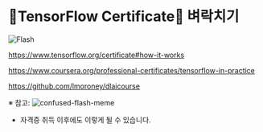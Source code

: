 # 🥇TensorFlow Certificate🥇 벼락치기

![Flash](https://user-images.githubusercontent.com/38153357/116027833-d2f97f80-a690-11eb-958a-7eea244e6bf8.jpg)



https://www.tensorflow.org/certificate#how-it-works

https://www.coursera.org/professional-certificates/tensorflow-in-practice

https://github.com/lmoroney/dlaicourse



※ 참고:
![confused-flash-meme](https://user-images.githubusercontent.com/38153357/116027895-f4f30200-a690-11eb-8738-d01ae2c82186.jpg)

* 자격증 취득 이후에도 이렇게 될 수 있습니다.